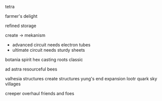 tetra

farmer's delight

refined storage

create -> mekanism
 - advanced circuit needs electron tubes
 - ultimate circuit needs sturdy sheets

botania
spirit
hex casting
roots classic

ad astra
resourceful bees

valhesia structures
create structures
yung's
end expansion
lootr
quark
sky villages

creeper overhaul
friends and foes


